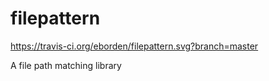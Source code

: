 # filepattern

https://travis-ci.org/eborden/filepattern.svg?branch=master

A file path matching library
